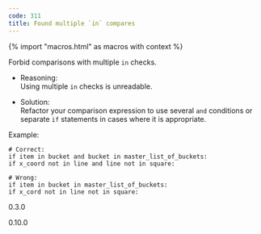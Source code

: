 ```yaml
---
code: 311
title: Found multiple `in` compares
---
```


{% import "macros.html" as macros with context %}

Forbid comparisons with multiple `in` checks.

  - Reasoning:  
    Using multiple `in` checks is unreadable.

  - Solution:  
    Refactor your comparison expression to use several `and` conditions
    or separate `if` statements in cases where it is appropriate.

Example:

    # Correct:
    if item in bucket and bucket in master_list_of_buckets:
    if x_coord not in line and line not in square:
    
    # Wrong:
    if item in bucket in master_list_of_buckets:
    if x_cord not in line not in square:

<div class="versionadded">

0.3.0

</div>

<div class="versionchanged">

0.10.0

</div>